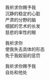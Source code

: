 我祈求你赐予我<br>
沉静的稳定的心脏<br>
严肃的分野的脑<br>
细腻的艺术的长发<br>
慈悲的率性的眼</p>
<p class="has-line-data" data-line-start="9" data-line-end="12">我祈求你<br>
使我失去具体的形态<br>
免于我姣丽的惩罚</p>
<p class="has-line-data" data-line-start="13" data-line-end="17">我祈求你赐予我<br>
自处和他处</p>
